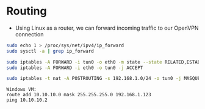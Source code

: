 # Routing

- Using Linux as a router, we can forward incoming traffic to our OpenVPN connection

```bash
sudo echo 1 > /proc/sys/net/ipv4/ip_forward
sudo sysctl -a | grep ip_forward

sudo iptables -A FORWARD -i tun0 -o eth0 -m state --state RELATED,ESTABLISHED -j accept
sudo iptables -A FORWARD -i eth0 -o tun0 -j ACCEPT

sudo iptables -t nat -A POSTROUTING -s 192.168.1.0/24 -o tun0 -j MASQUERADE
```

```
Windows VM:
route add 10.10.10.0 mask 255.255.255.0 192.168.1.123
ping 10.10.10.2
```

